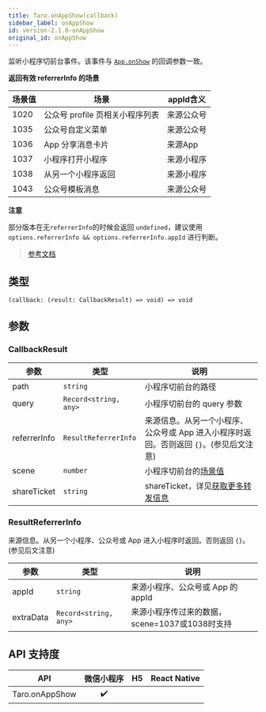 ```yaml
---
title: Taro.onAppShow(callback)
sidebar_label: onAppShow
id: version-2.1.0-onAppShow
original_id: onAppShow
---
```


监听小程序切前台事件。该事件与 [`App.onShow`](https://developers.weixin.qq.com/miniprogram/dev/reference/api/App.html#onshowobject-object) 的回调参数一致。

**返回有效 referrerInfo 的场景**

| 场景值 | 场景                            | appId含义  |
| ------ | ------------------------------- | ---------- |
| 1020   | 公众号 profile 页相关小程序列表 | 来源公众号 |
| 1035   | 公众号自定义菜单                | 来源公众号 |
| 1036   | App 分享消息卡片                | 来源App    |
| 1037   | 小程序打开小程序                | 来源小程序 |
| 1038   | 从另一个小程序返回              | 来源小程序 |
| 1043   | 公众号模板消息                  | 来源公众号 |

**注意**

部分版本在无`referrerInfo`的时候会返回 `undefined`，建议使用 `options.referrerInfo && options.referrerInfo.appId` 进行判断。

> [参考文档](https://developers.weixin.qq.com/miniprogram/dev/api/base/app/app-event/wx.onAppShow.html)

## 类型

```tsx
(callback: (result: CallbackResult) => void) => void
```

## 参数

### CallbackResult

<table>
  <thead>
    <tr>
      <th>参数</th>
      <th>类型</th>
      <th>说明</th>
    </tr>
  </thead>
  <tbody>
    <tr>
      <td>path</td>
      <td><code>string</code></td>
      <td>小程序切前台的路径</td>
    </tr>
    <tr>
      <td>query</td>
      <td><code>Record&lt;string, any&gt;</code></td>
      <td>小程序切前台的 query 参数</td>
    </tr>
    <tr>
      <td>referrerInfo</td>
      <td><code>ResultReferrerInfo</code></td>
      <td>来源信息。从另一个小程序、公众号或 App 进入小程序时返回。否则返回 <code>{}</code>。(参见后文注意)</td>
    </tr>
    <tr>
      <td>scene</td>
      <td><code>number</code></td>
      <td>小程序切前台的<a href="https://developers.weixin.qq.com/miniprogram/dev/framework/app-service/scene.html">场景值</a></td>
    </tr>
    <tr>
      <td>shareTicket</td>
      <td><code>string</code></td>
      <td>shareTicket，详见<a href="https://developers.weixin.qq.com/miniprogram/dev/framework/open-ability/share.html">获取更多转发信息</a></td>
    </tr>
  </tbody>
</table>

### ResultReferrerInfo

来源信息。从另一个小程序、公众号或 App 进入小程序时返回。否则返回 `{}`。(参见后文注意)

<table>
  <thead>
    <tr>
      <th>参数</th>
      <th>类型</th>
      <th>说明</th>
    </tr>
  </thead>
  <tbody>
    <tr>
      <td>appId</td>
      <td><code>string</code></td>
      <td>来源小程序、公众号或 App 的 appId</td>
    </tr>
    <tr>
      <td>extraData</td>
      <td><code>Record&lt;string, any&gt;</code></td>
      <td>来源小程序传过来的数据，scene=1037或1038时支持</td>
    </tr>
  </tbody>
</table>

## API 支持度

| API | 微信小程序 | H5 | React Native |
| :---: | :---: | :---: | :---: |
| Taro.onAppShow | ✔️ |  |  |
